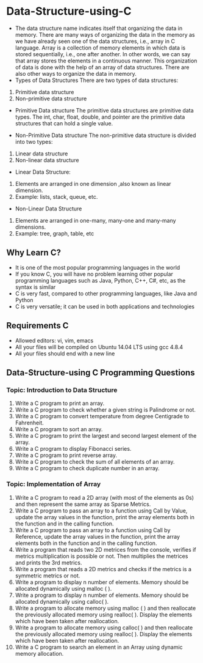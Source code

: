 # Data-Structure-using-C
* The data structure name indicates itself that organizing the data in memory. There are many ways of organizing the data in the memory as we have already seen one of the data structures, i.e., array in C language. Array is a collection of memory elements in which data is stored sequentially, i.e., one after another. In other words, we can say that array stores the elements in a continuous manner. This organization of data is done with the help of an array of data structures. There are also other ways to organize the data in memory. 
* Types of Data Structures
There are two types of data structures:
 1. Primitive data structure
 2. Non-primitive data structure
* Primitive Data structure
The primitive data structures are primitive data types. The int, char, float, double, and pointer are the primitive data structures that can hold a single value.

* Non-Primitive Data structure
The non-primitive data structure is divided into two types:

1. Linear data structure
2. Non-linear data structure

* Linear Data Structure:
1. Elements are arranged in one dimension ,also known as linear dimension.
2.  Example: lists, stack, queue, etc.
* Non-Linear Data Structure
1. Elements are arranged in one-many, many-one and many-many dimensions.
2. Example: tree, graph, table, etc

## Why Learn C?

* It is one of the most popular programming languages in the world
* If you know C, you will have no problem learning other popular programming languages such as Java, Python, C++, C#, etc, as the syntax is similar
* C is very fast, compared to other programming languages, like Java and Python
* C is very versatile; it can be used in both applications and technologies

## Requirements C

* Allowed editors: vi, vim, emacs
* All your files will be compiled on Ubuntu 14.04 LTS using gcc 4.8.4
* All your files should end with a new line

## Data-Structure-using C Programming Questions
### Topic: Introduction to Data Structure

1. Write a C program to print an array.
2. Write a C program to check whether a given string is Palindrome or not.
3. Write a C program to convert temperature from degree Centigrade to Fahrenheit.
4. Write a C program to sort an array.
5. Write a C program to print the largest and second largest element of the array.
6. Write a C program to display Fibonacci series.
7. Write a C program to print reverse array.
8. Write a C program to check the sum of all elements of an array.
9. Write a C program to check duplicate number in an array.

### Topic: Implementation of Array

1. Write a C program to read a 2D array (with most of the elements as 0s) and then represent the same array as Sparse Metrics.
2. Write a C program to pass an array to a function using Call by Value, update the array values in the function, print the array elements both in the function and in the calling function.
3. Write a C program to pass an array to a function using Call by Reference, update the array values in the function, print the array elements both in the function and in the calling function.
4. Write a program that reads two 2D metrices from the console, verifies if metrics multiplication is possible or not. Then multiplies the metrices and prints the 3rd metrics.
5. Write a program that reads a 2D metrics and checks if the metrics is a symmetric metrics or not.
6. Write a program to display n number of elements. Memory should be allocated dynamically using malloc ( ).
7. Write a program to display n number of elements. Memory should be allocated dynamically using calloc( ).
8. Write a program to allocate memory using malloc ( ) and then reallocate the previously allocated memory using realloc( ). Display the elements which have been taken after reallocation.
9. Write a program to allocate memory using calloc( ) and then reallocate the previously allocated memory using realloc( ). Display the elements which have been taken after reallocation.
10. Write a C program to search an element in an Array using dynamic memory allocation.
